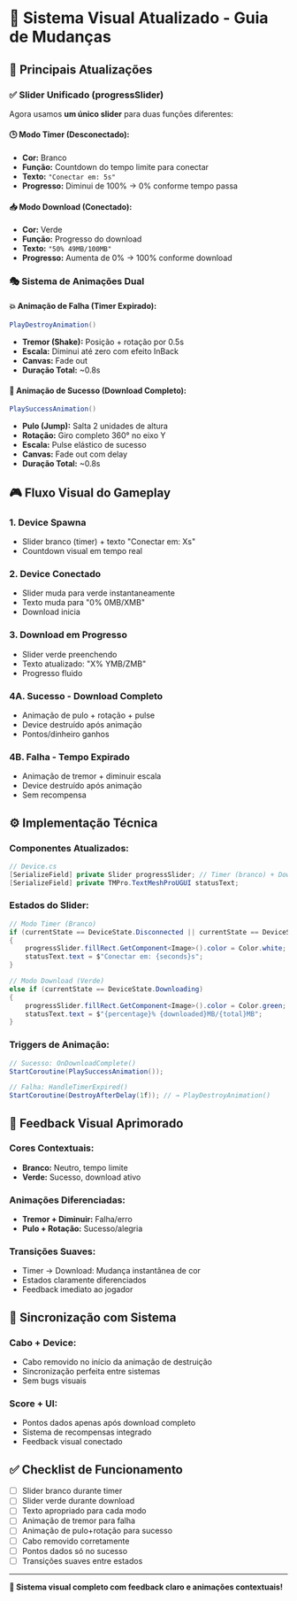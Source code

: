 # 🎨 Sistema Visual Atualizado - Guia de Mudanças

## 🎯 **Principais Atualizações**

### ✅ **Slider Unificado (progressSlider)**

Agora usamos **um único slider** para duas funções diferentes:

#### **🕒 Modo Timer (Desconectado):**
- **Cor:** Branco
- **Função:** Countdown do tempo limite para conectar
- **Texto:** `"Conectar em: 5s"`
- **Progresso:** Diminui de 100% → 0% conforme tempo passa

#### **📥 Modo Download (Conectado):**
- **Cor:** Verde
- **Função:** Progresso do download
- **Texto:** `"50% 49MB/100MB"`
- **Progresso:** Aumenta de 0% → 100% conforme download

### 🎭 **Sistema de Animações Dual**

#### **💥 Animação de Falha (Timer Expirado):**
```csharp
PlayDestroyAnimation()
```
- **Tremor (Shake):** Posição + rotação por 0.5s
- **Escala:** Diminui até zero com efeito InBack
- **Canvas:** Fade out
- **Duração Total:** ~0.8s

#### **🎉 Animação de Sucesso (Download Completo):**
```csharp
PlaySuccessAnimation()
```
- **Pulo (Jump):** Salta 2 unidades de altura
- **Rotação:** Giro completo 360° no eixo Y
- **Escala:** Pulse elástico de sucesso
- **Canvas:** Fade out com delay
- **Duração Total:** ~0.8s

## 🎮 **Fluxo Visual do Gameplay**

### **1. Device Spawna**
- Slider branco (timer) + texto "Conectar em: Xs"
- Countdown visual em tempo real

### **2. Device Conectado**
- Slider muda para verde instantaneamente
- Texto muda para "0% 0MB/XMB"
- Download inicia

### **3. Download em Progresso**
- Slider verde preenchendo
- Texto atualizado: "X% YMB/ZMB"
- Progresso fluido

### **4A. Sucesso - Download Completo**
- Animação de pulo + rotação + pulse
- Device destruído após animação
- Pontos/dinheiro ganhos

### **4B. Falha - Tempo Expirado**
- Animação de tremor + diminuir escala
- Device destruído após animação
- Sem recompensa

## ⚙️ **Implementação Técnica**

### **Componentes Atualizados:**
```csharp
// Device.cs
[SerializeField] private Slider progressSlider; // Timer (branco) + Download (verde)
[SerializeField] private TMPro.TextMeshProUGUI statusText;
```

### **Estados do Slider:**
```csharp
// Modo Timer (Branco)
if (currentState == DeviceState.Disconnected || currentState == DeviceState.Connecting)
{
    progressSlider.fillRect.GetComponent<Image>().color = Color.white;
    statusText.text = $"Conectar em: {seconds}s";
}

// Modo Download (Verde)
else if (currentState == DeviceState.Downloading)
{
    progressSlider.fillRect.GetComponent<Image>().color = Color.green;
    statusText.text = $"{percentage}% {downloaded}MB/{total}MB";
}
```

### **Triggers de Animação:**
```csharp
// Sucesso: OnDownloadComplete()
StartCoroutine(PlaySuccessAnimation());

// Falha: HandleTimerExpired()
StartCoroutine(DestroyAfterDelay(1f)); // → PlayDestroyAnimation()
```

## 🎨 **Feedback Visual Aprimorado**

### **Cores Contextuais:**
- **Branco:** Neutro, tempo limite
- **Verde:** Sucesso, download ativo

### **Animações Diferenciadas:**
- **Tremor + Diminuir:** Falha/erro
- **Pulo + Rotação:** Sucesso/alegria

### **Transições Suaves:**
- Timer → Download: Mudança instantânea de cor
- Estados claramente diferenciados
- Feedback imediato ao jogador

## 🔄 **Sincronização com Sistema**

### **Cabo + Device:**
- Cabo removido no início da animação de destruição
- Sincronização perfeita entre sistemas
- Sem bugs visuais

### **Score + UI:**
- Pontos dados apenas após download completo
- Sistema de recompensas integrado
- Feedback visual conectado

## ✅ **Checklist de Funcionamento**

- [ ] Slider branco durante timer
- [ ] Slider verde durante download
- [ ] Texto apropriado para cada modo
- [ ] Animação de tremor para falha
- [ ] Animação de pulo+rotação para sucesso
- [ ] Cabo removido corretamente
- [ ] Pontos dados só no sucesso
- [ ] Transições suaves entre estados

---

**🎉 Sistema visual completo com feedback claro e animações contextuais!** 